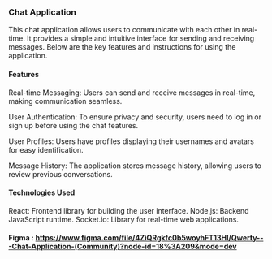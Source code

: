 ### Chat Application
This chat application allows users to communicate with each other in real-time. It provides a simple and intuitive interface for sending and receiving messages. Below are the key features and instructions for using the application.

#### Features
Real-time Messaging: Users can send and receive messages in real-time, making communication seamless.

User Authentication: To ensure privacy and security, users need to log in or sign up before using the chat features.

User Profiles: Users have profiles displaying their usernames and avatars for easy identification.

Message History: The application stores message history, allowing users to review previous conversations.

#### Technologies Used
React: Frontend library for building the user interface.
Node.js: Backend JavaScript runtime.
Socket.io: Library for real-time web applications.

#### Figma :      https://www.figma.com/file/4ZiQRgkfc0b5woyhFT13Hl/Qwerty---Chat-Application-(Community)?node-id=18%3A209&mode=dev

